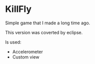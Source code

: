 # KillFly
Simple game that I made a long time ago.

This version was coverted by eclipse. 

Is used:
- Accelerometer
- Custom view